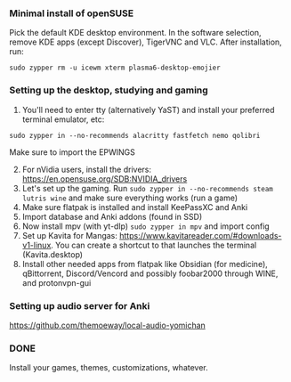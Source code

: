 ### Minimal install of openSUSE ###
Pick the default KDE desktop environment. In the software selection, remove KDE apps (except Discover), TigerVNC and VLC. After installation, run:

`sudo zypper rm -u icewm xterm plasma6-desktop-emojier`


### Setting up the desktop, studying and gaming ###
1. You'll need to enter tty (alternatively YaST) and install your preferred terminal emulator, etc:
     
`sudo zypper in --no-recommends alacritty fastfetch nemo qolibri`

Make sure to import the EPWINGS

2. For nVidia users, install the drivers: https://en.opensuse.org/SDB:NVIDIA_drivers
3. Let's set up the gaming. Run `sudo zypper in --no-recommends steam lutris wine` and make sure everything works (run a game)
4. Make sure flatpak is installed and install KeePassXC and Anki
5. Import database and Anki addons (found in SSD)
7. Now install mpv (with yt-dlp) `sudo zypper in mpv` and import config
8. Set up Kavita for Mangas: https://www.kavitareader.com/#downloads-v1-linux. You can create a shortcut to that launches the terminal (Kavita.desktop)
9. Install other needed apps from flatpak like Obsidian (for medicine), qBittorrent, Discord/Vencord and possibly foobar2000 through WINE, and protonvpn-gui

### Setting up audio server for Anki ###
https://github.com/themoeway/local-audio-yomichan

### DONE
Install your games, themes, customizations, whatever. 
